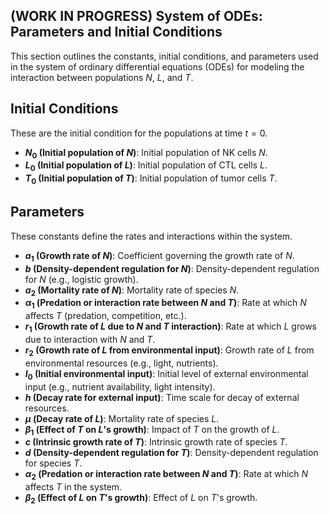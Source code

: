 ## (WORK IN PROGRESS) System of ODEs: Parameters and Initial Conditions

This section outlines the constants, initial conditions, and parameters used in the system of ordinary differential equations (ODEs) for modeling the interaction between populations $N$, $L$, and $T$.

## Initial Conditions
These are the initial condition for the populations at time $t = 0$.

- **$N_0$ (Initial population of $N$)**: Initial population of NK cells $N$.
- **$L_0$ (Initial population of $L$)**: Initial population of CTL cells $L$.
- **$T_0$ (Initial population of $T$)**: Initial population of tumor cells $T$.

## Parameters
These constants define the rates and interactions within the system.

- **$a_1$ (Growth rate of $N$)**: Coefficient governing the growth rate of $N$.
- **$b$ (Density-dependent regulation for $N$)**: Density-dependent regulation for $N$ (e.g., logistic growth).
- **$a_2$ (Mortality rate of $N$)**: Mortality rate of species $N$.
- **$\alpha_1$ (Predation or interaction rate between $N$ and $T$)**: Rate at which $N$ affects $T$ (predation, competition, etc.).
- **$r_1$ (Growth rate of $L$ due to $N$ and $T$ interaction)**: Rate at which $L$ grows due to interaction with $N$ and $T$.
- **$r_2$ (Growth rate of $L$ from environmental input)**: Growth rate of $L$ from environmental resources (e.g., light, nutrients).
- **$I_0$ (Initial environmental input)**: Initial level of external environmental input (e.g., nutrient availability, light intensity).
- **$h$ (Decay rate for external input)**: Time scale for decay of external resources.
- **$\mu$ (Decay rate of $L$)**: Mortality rate of species $L$.
- **$\beta_1$ (Effect of $T$ on $L$'s growth)**: Impact of $T$ on the growth of $L$.
- **$c$ (Intrinsic growth rate of $T$)**: Intrinsic growth rate of species $T$.
- **$d$ (Density-dependent regulation for $T$)**: Density-dependent regulation for species $T$.
- **$\alpha_2$ (Predation or interaction rate between $N$ and $T$)**: Rate at which $N$ affects $T$ in the system.
- **$\beta_2$ (Effect of $L$ on $T$'s growth)**: Effect of $L$ on $T$'s growth.

